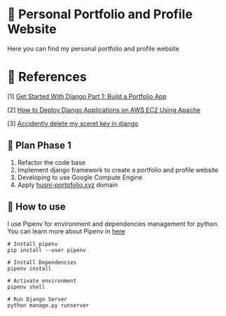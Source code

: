 # 👦 Personal Portfolio and Profile Website

Here you can find my personal portfolio and profile website

# 📖 References

[1] [Get Started With Django Part 1: Build a Portfolio App](https://realpython.com/get-started-with-django-1/)

[2] [How to Deploy Django Applications on AWS EC2 Using Apache](https://medium.com/saarthi-ai/ec2apachedjango-838e3f6014ab)

[3] [Accidently delete my sceret key in django](https://stackoverflow.com/questions/64094162/i-have-accidently-delete-my-sceret-key-form-settings-py-in-django)


## 🔰 Plan Phase 1
1. Refactor the code base
2. Implement django framework to create a portfolio and profile website
3. Developing to use Google Compute Engine
4. Apply [husni-portofolio.xyz](husni-portofolio.xyz) domain

## 🤔 How to use
I use Pipenv for environment and dependencies management for python. You can learn more about Pipenv in [here](https://pipenv.pypa.io/en/latest/)

```
# Install pipenv
pip install --user pipenv

# Install Dependencies
pipenv install

# Activate environment
pipenv shell

# Run Django Server
python manage.py runserver
```